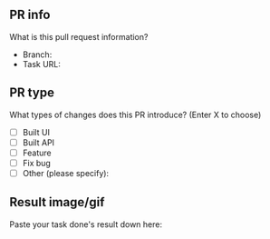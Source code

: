 ## PR info
What is this pull request information?
-   Branch:
-   Task URL:

## PR type
What types of changes does this PR introduce? (Enter X to choose)
-   [ ] Built UI
-   [ ] Built API
-   [ ] Feature
-   [ ] Fix bug
-   [ ] Other (please specify):

## Result image/gif
Paste your task done's result down here:

